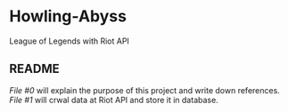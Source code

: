 # Howling-Abyss
League of Legends with Riot API

## README
*File #0* will explain the purpose of this project and write down references.
*File #1* will crwal data at Riot API and store it in database.
